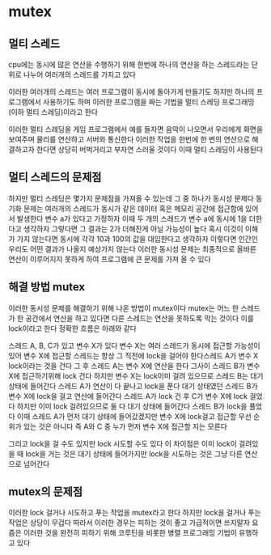 # mutex

## 멀티 스레드

cpu에는 동시에 많은 연산을 수행하기 위해 한번에 하나의 연산을 하는 스레드라는 단위로 나누어 여러개의 스레드를 가지고 있다

이러한 여러개의 스레드는 여러 프로그램이 동시에 돌아가게 만들기도 하지만 하나의 프로그램에서 사용하기도 하며 이러한 프로그램을 짜는 기법을 멀티 스레딩 프로그래밍(이하 멀티 스레딩)이라고 한다 

이러한 멀티 스레딩을 게임 프로그램에서 예를 들자면 음악이 나오면서 우리에게 화면을 보여주며 물리를 연산하고 서버와 통신한다 이러한 작업을 한번에 한 번의 연산으로 해결하고자 한다면 상당히 버벅거리고 부자연 스러울 것이다 이때 멀티 스레딩이 사용된다

## 멀티 스레드의 문제점

하지만 멀티 스레딩은 몇가지 문제점을 가져올 수 있는데 그 중 하나가 동시성 문제다
동기화 문제는 여러개의 스레드가 동시가 같은 데이터 혹은 메모리 공간에 접근함에 있어서 발생한다
변수 a가 있다고 가정하자 이때 두 개의 스레드가 변수 a에 동시에 1을 더한다고 생각하자 그렇다면 그 결과는 2가 더해진게 아닐 가능성이 높다 혹시 이것이 이해가 가지 않는다면 동시에 각각 10과 100의 값을 대입한다고 생각하자 이렇다면 인간인 우리도 어떤 결과가 나올지 예상가지 않는다
이러한 동시성 문제는 최종적으로 올바른 연산이 이루어지지 못하게 하여 프로그램에 큰 문제를 가져 올 수 있다

## 해결 방법 mutex

이러한 동시성 문제를 해결하기 위해 나온 방법이 mutex이다
mutex는 어느 한 스레드가 한 공간에서 연산을 하고 있다면 다른 스레드는 연산을 못하도록 막는 것이다 이를 lock이라고 한다
정확한 흐름은 아래와 같다

스레드 A, B, C가 있고 변수 X가 있다
변수 X는 여러 스레드가 동시에 접근할 가능성이 있어
변수 X에 접근할 스레드는 항상 그 직전에 lock을 걸어야 한다스레드 A가 변수 X lock이라는 것을 건다
그 후 스레드 A는 변수 X에 연산을 한다
그사이 스레드 B가 변수 X에 접근하기위해 lock 건다
하지만 변수 X는 lock이미 걸려 있으므로 
스레드 B는 대기 상태에 들어간다
스레드 A가 연산이 다 끝나고 lock을 푼다
대기 상태였던 스레드 B가 변수 X에 lock을 걸고 연산에 들어간다
스레드 A가 lock 건 후 C가 변수 X에 lock 걸었다
하지만 이미 lock 걸려있으므로 둘 다 대기 상태에 들어간다
스레드 B가 lock을 풀었다
이때 스레드 A가 먼저 대기 상태에 들어갔겠지만
변수 X에 lock걸고 접근할 우선 순위가 있는 것은 아니다
즉 A와 C 중 누가 먼저 변수 X에 접근할 지는 모른다

그리고 lock을 걸 수도 있지만 lock 시도할 수도 있다
이 차이점은 이미 lock이 걸려있을 때
lock을 거는 것은 대기 상태에 들어가지만
lock을 시도하는 것은 그냥 다른 연산으로 넘어간다

## mutex의 문제점

이러한 lock 걸거나 시도하고 푸는 작업을 mutex라고 한다
하지만 lock을 걸거나 푸는 작업은 상당이 무겁다
따라서 이러한 경우는 피하는 것이 좋고 가급적이면 쓰지말자
요즘은 이러한 것을 완전히 피하기 위해 코루틴을 비롯한 병렬 프로그래밍 기법이 유행하고 있다

